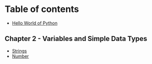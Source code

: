 # Table of contents

* [Hello World of Python](README.md)

## Chapter 2 - Variables and Simple Data Types

* [Strings](chapter-2-variables-and-simple-data-types/strings.md)
* [Number](chapter-2-variables-and-simple-data-types/number.md)

